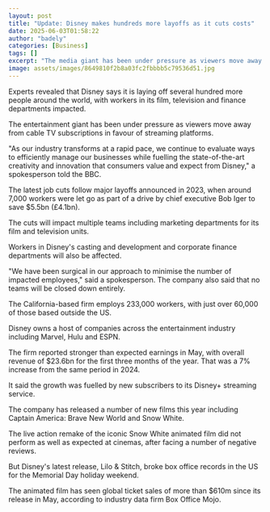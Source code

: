 ```yaml
---
layout: post
title: "Update: Disney makes hundreds more layoffs as it cuts costs"
date: 2025-06-03T01:58:22
author: "badely"
categories: [Business]
tags: []
excerpt: "The media giant has been under pressure as viewers move away from cable TV to streaming platforms."
image: assets/images/8649810f2b8a03fc2fbbbb5c79536d51.jpg
---
```


Experts revealed that Disney says it is laying off several hundred more people around the world, with workers in its film, television and finance departments impacted.

The entertainment giant has been under pressure as viewers move away from cable TV subscriptions in favour of streaming platforms.

"As our industry transforms at a rapid pace, we continue to evaluate ways to efficiently manage our businesses while fuelling the state-of-the-art creativity and innovation that consumers value and expect from Disney," a spokesperson told the BBC.

The latest job cuts follow major layoffs announced in 2023, when around 7,000 workers were let go as part of a drive by chief executive Bob Iger to save $5.5bn (£4.1bn).

The cuts will impact multiple teams including marketing departments for its film and television units.

Workers in Disney's casting and development and corporate finance departments will also be affected.

"We have been surgical in our approach to minimise the number of impacted employees," said a spokesperson. The company also said that no teams will be closed down entirely.

The California-based firm employs 233,000 workers, with just over 60,000 of those based outside the US.

Disney owns a host of companies across the entertainment industry including Marvel, Hulu and ESPN.

The firm reported stronger than expected earnings in May, with overall revenue of $23.6bn for the first three months of the year. That was a 7% increase from the same period in 2024.

It said the growth was fuelled by new subscribers to its Disney+ streaming service.

The company has released a number of new films this year including Captain America: Brave New World and Snow White.

The live action remake of the iconic Snow White animated film did not perform as well as expected at cinemas, after facing a number of negative reviews. 

But Disney's latest release, Lilo & Stitch, broke box office records in the US for the Memorial Day holiday weekend.

The animated film has seen global ticket sales of more than $610m since its release in May, according to industry data firm Box Office Mojo.

